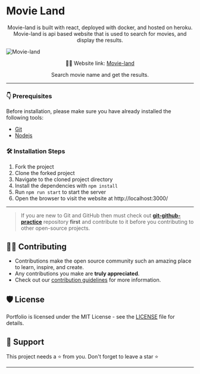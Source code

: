 # Movie Land
<p align="center">
Movie-land is built with react, deployed with docker, and hosted on heroku.
Movie-land is api based website that is used to search for movies, and display the results.
</p>

![Movie-land](https://user-images.githubusercontent.com/44284877/180235632-4e08106e-e900-42d0-9860-553f700575ad.png)
<p align="center">
    👨‍💻 Website link:
    <a href="https://movieapp-docker.herokuapp.com/"> Movie-land </a>
</p>

<p align="center">
    Search movie name and get the results.
</p>

---

### 👇 Prerequisites

Before installation, please make sure you have already installed the following tools:
- [Git](https://git-scm.com/downloads)
- [Nodejs](https://nodejs.org/en/download/)

### 🛠️ Installation Steps
1. Fork the project
2. Clone the forked project
3. Navigate to the cloned project directory
4. Install the dependencies with `npm install`
5. Run `npm run start` to start the server
6. Open the browser to visit the website at http://localhost:3000/

---

> If you are new to Git and GitHub then must check out **[git-github-practice](https://github.com/cryptoverseWeb3/git-github-practice)** repository **first** and contribute to it before you contributing to other open-source projects.

## 👨‍💻 Contributing

- Contributions make the open source community such an amazing place to learn, inspire, and create.
- Any contributions you make are **truly appreciated**.
- Check out our [contribution guidelines](/CONTRIBUTING.md) for more information.

## 🛡️ License

Portfolio is licensed under the MIT License - see the [LICENSE](LICENSE) file for details.

## 🙏 Support

This project needs a ⭐️ from you. Don't forget to leave a star ⭐️

---